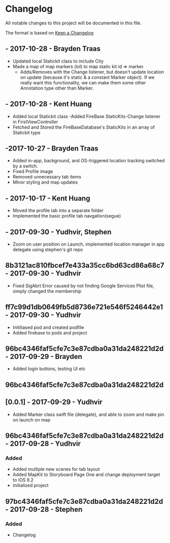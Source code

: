 # Changelog
All notable changes to this project will be documented in this file.

The format is based on [Keep a Changelog](	)

## - 2017-10-28 - Brayden Traas
- Updated local Statickit class to include City
- Made a map of map markers (lol) to map static kit id => marker. 
    - Adds/Removes with the Change listener, but doesn't update location on update (because it's static & a constant Marker object). If we really want this functionality, we can make them some other Annotation type other than Marker.


## - 2017-10-28 - Kent Huang
- Added local Statickit class
-Added FireBase StaticKits-Change listener in FirstViewController
- Fetched and Stored the FireBaseDatabase's StaticKits in an array of Statickit type

## -2017-10-27 - Brayden Traas
- Added in-app, background, and OS-triggered location tracking switched by a switch.
- Fixed Profile image
- Removed unnecessary tab items
- Minor styling and map updates

## - 2017-10-17 - Kent Huang
- Moved the profile tab into a separate folder
- Implemented the basic profile tab navgation(segue)
## - 2017-09-30 - Yudhvir, Stephen
- Zoom on user position on Launch, implemented location manager in app delegate using stephen's git repo

## 8b3121ac810fbcef7e433a35cc6bd63cd86a68c7 - 2017-09-30 - Yudhvir
- Fixed SigAbrt Error caused by not finding Google Services Plist file, simply changed the membership

## ff7c99d1db0649fb5d8736e721e546f5246442e1 - 2017-09-30 - Yudhvir
- Initiliased pod and created podfile
- Added firebase to pods and project

## 96bc4346faf5cfe7c3e87cdba0a31da248221d2d - 2017-09-29 - Brayden
- Added login buttons, testing UI etc

## 96bc4346faf5cfe7c3e87cdba0a31da248221d2d 
## [0.0.1] - 2017-09-29 - Yudhvir
- Added Marker class swift file (delegate), and able to zoom and make pin on launch on map 

## 96bc4346faf5cfe7c3e87cdba0a31da248221d2d - 2017-09-28 - Yudhvir
### Added
- Added multiple new scenes for tab layout
- Added MapKit to Storyboard Page One and change deployment target to iOS 9.2
- Initialized project


## 97bc4346faf5cfe7c3e87cdba0a31da248221d2d - 2017-09-28 - Stephen
### Added
- Changelog
